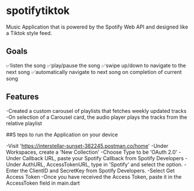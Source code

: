 # spotifytiktok

Music Application that is powered by the Spotify Web API and designed like a Tiktok style feed.

## Goals
✅listen the song
✅play/pause the song
✅swipe up/down to navigate to the next song
✅automatically navigate to next song on completion of current song

## Features
-Created a custom carousel of playlists that fetches weekly updated tracks
-On selection of a Carousel card, the audio player plays the tracks from the relative playlist


##S teps to run the Application on your device

-Visit 'https://interstellar-sunset-382245.postman.co/home'
-Under Workspaces, create a 'New Collection'
-Choose Type to be 'OAuth 2.0'
-Under Callback URL, paste your Spotify Callback from Spotify Developers
-Under AuthURL, AccessTokenURL, type in 'Spotify' and select the option.
-Enter the ClientID and SecretKey from Spotify Developers.
-Select Get Access Token
-Once you have received the Access Token, paste it in the AccessToken field in main.dart
